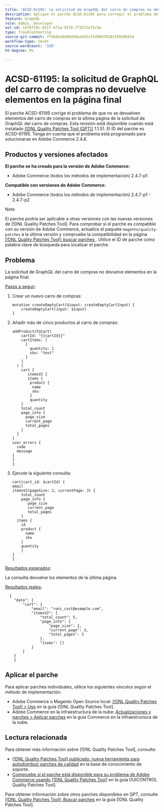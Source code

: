 ```yaml
---
title: 'ACSD-61195: la solicitud de GraphQL del carro de compras no devuelve elementos en la página final'
description: Aplique el parche ACSD-61195 para corregir el problema de Adobe Commerce en el que no se devuelven elementos del carro de compras en la última página de la solicitud de GraphQL del carro de compras.
feature: GraphQL
role: Admin, Developer
exl-id: 15f0f29c-8517-4f1e-9370-772572e75c9a
type: Troubleshooting
source-git-commit: 7fdb02a6d89d50ea593c5fd99d78101f89198424
workflow-type: tm+mt
source-wordcount: '328'
ht-degree: 0%

---
```


# ACSD-61195: la solicitud de GraphQL del carro de compras no devuelve elementos en la página final

El parche ACSD-61195 corrige el problema de que no se devuelven elementos del carro de compras en la última página de la solicitud de GraphQL del carro de compras. Esta revisión está disponible cuando está instalado [[!DNL Quality Patches Tool (QPT)]](https://experienceleague.adobe.com/docs/commerce-operations/tools/quality-patches-tool/usage.html?lang=es) 1.1.51. El ID del parche es ACSD-61195. Tenga en cuenta que el problema está programado para solucionarse en Adobe Commerce 2.4.8.

## Productos y versiones afectados

**El parche se ha creado para la versión de Adobe Commerce:**

* Adobe Commerce (todos los métodos de implementación) 2.4.7-p1

**Compatible con versiones de Adobe Commerce:**

* Adobe Commerce (todos los métodos de implementación) 2.4.7-p1 - 2.4.7-p2

>[!NOTE]
>
>El parche podría ser aplicable a otras versiones con las nuevas versiones de [!DNL Quality Patches Tool]. Para comprobar si el parche es compatible con su versión de Adobe Commerce, actualice el paquete `magento/quality-patches` a la última versión y compruebe la compatibilidad en la página [[!DNL Quality Patches Tool]: buscar parches ](https://experienceleague.adobe.com/tools/commerce-quality-patches/index.html?lang=es). Utilice el ID de parche como palabra clave de búsqueda para localizar el parche.

## Problema

La solicitud de GraphQL del carro de compras no devuelve elementos en la página final.

<u>Pasos a seguir</u>:

1. Crear un nuevo carro de compras:

   ```
   mutation createEmptyCart($input: createEmptyCartInput) {
       createEmptyCart(input: $input)
   } 
   ```

1. Añadir más de cinco productos al carro de compras:

   ```
   addProductsToCart(
       cartId: "{{cartId}}"
       cartItems: [
         {
           quantity: 1
           sku: "test"
         }
       ]
     ) {
       cart {
          itemsV2 {
          items {
           product {
            name
            sku
           }
           quantity
       }
       total_count
       page_info {
         page_size
         current_page
         total_pages
       }
     }
   }
   user_errors {
     code
     message
   }
   }
   }
   ```

1. Ejecute la siguiente consulta:

   ```
   cart(cart_id: $cartId) {
   email
   itemsV2(pageSize: 2, currentPage: 3) {
       total_count
       page_info {
          page_size
          current_page
          total_pages
       }
     items {
       id
       product {
         name
         sku
       }
       quantity
       }
   }
   }  
   ```

<u>Resultados esperados</u>:

La consulta devuelve los elementos de la última página.

<u>Resultados reales</u>:

```
  {
    "data": {
        "cart": {
            "email": "roni_cost@example.com",
            "itemsV2": {
                "total_count": 5,
                "page_info": {
                    "page_size": 2,
                    "current_page": 3,
                    "total_pages": 3
                },
                "items": []
            }
        }
    } 
    }  
```

## Aplicar el parche

Para aplicar parches individuales, utilice los siguientes vínculos según el método de implementación:

* Adobe Commerce o Magento Open Source local: [[!DNL Quality Patches Tool] > Uso](/help/tools/quality-patches-tool/usage.md) en la guía [!DNL Quality Patches Tool].
* Adobe Commerce en la infraestructura de la nube: [Actualizaciones y parches > Aplicar parches](https://experienceleague.adobe.com/docs/commerce-cloud-service/user-guide/develop/upgrade/apply-patches.html?lang=es) en la guía Commerce en la infraestructura de la nube.

## Lectura relacionada

Para obtener más información sobre [!DNL Quality Patches Tool], consulte:

* [[!DNL Quality Patches Tool] publicado: nueva herramienta para autodistribuir parches de calidad](https://experienceleague.adobe.com/es/docs/commerce-operations/tools/quality-patches-tool/quality-patches-tool-to-self-serve-quality-patches) en la base de conocimiento de soporte.
* [Compruebe si el parche está disponible para su problema de Adobe Commerce usando [!DNL Quality Patches Tool]](/help/tools/quality-patches-tool/patches-available-in-qpt/check-patch-for-magento-issue-with-magento-quality-patches.md) en la guía [!UICONTROL Quality Patches Tool].


Para obtener información sobre otros parches disponibles en QPT, consulte [[!DNL Quality Patches Tool]: Buscar parches](https://experienceleague.adobe.com/tools/commerce-quality-patches/index.html?lang=es) en la guía [!DNL Quality Patches Tool].
